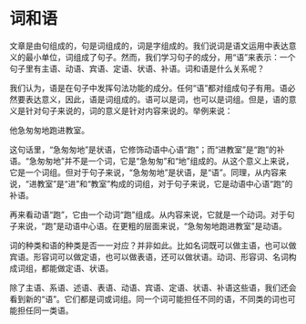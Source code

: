 # 词和语

文章是由句组成的，句是词组成的，词是字组成的。我们说词是语文运用中表达意义的最小单位，词组成了句子。然而，我们学习句子的成分，用“语”来表示：一个句子里有主语、动语、宾语、定语、状语、补语。词和语是什么关系呢？

我们认为，语是在句子中发挥句法功能的成分。任何“语”都对组成句子有用。语必然要表达意义，因此，语是词组成的。语可以是词，也可以是词组。但是，语的意义是针对句子来说的，词的意义是针对内容来说的。举例来说：

他急匆匆地跑进教室。

这句话里，“急匆匆地”是状语，它修饰动语中心语“跑”；而“进教室”是“跑”的补语。“急匆匆地”并不是一个词，它是“急匆匆”和“地”组成的。从这个意义上来说，它是一个词组。但对于句子来说，“急匆匆地”是状语，是“语”。同理，从内容来说，“进教室”是“进”和“教室”构成的词组，对于句子来说，它是动语中心语“跑”的补语。

再来看动语“跑”，它由一个动词“跑”组成。从内容来说，它就是一个动词。对于句子来说，“跑”是动语中心语。在更粗的层面来说，“急匆匆地跑进教室”是动语。

词的种类和语的种类是否一一对应？并非如此。比如名词既可以做主语，也可以做宾语。形容词可以做定语，也可以做表语，还可以做状语。动词、形容词、名词构成词组，都能做定语、状语。

除了主语、系语、述语、表语、动语、宾语、定语、状语、补语这些语，我们还会看到新的“语”。它们都是词或词组。同一个词可能担任不同的语，不同类的词也可能担任同一类语。
